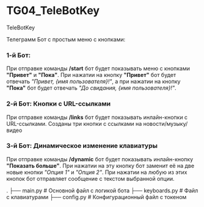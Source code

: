 # TG04_TeleBotKey
 TeleBotKey

Телеграмм Бот с простым меню с кнопками:<br>
### 1-й Бот:

При отправке команды __/start__ бот будет показывать меню с кнопками **"Привет"** и **"Пока"**. При нажатии на кнопку **"Привет"** бот будет отвечать *"Привет, {имя пользователя}!"*, а при нажатии на кнопку **"Пока"** бот будет отвечать *"До свидания, {имя пользователя}!"*.

### 2-й Бот: Кнопки с URL-ссылками

При отправке команды **/links** бот будет показывать инлайн-кнопки с URL-ссылками. Созданы три кнопки с ссылками на новости/музыку/видео

### 3-й Бот: Динамическое изменение клавиатуры

При отправке команды **/dynamic** бот будет показывать инлайн-кнопку **"Показать больше"**. При нажатии на эту кнопку бот заменит её на две новые кнопки *"Опция 1"* и *"Опция 2"*. При нажатии на любую из этих кнопок бот отправляет сообщение с текстом выбранной опции.

.
├── main.py            # Основной файл с логикой бота
├── keyboards.py       # Файл с клавиатурами
├── config.py          # Конфигурационный файл с токеном
